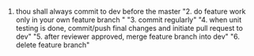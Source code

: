 1. thou shall always commit to dev before the master
"2. do feature work only in your own feature branch " 
"3. commit regularly" 
"4. when unit testing is done, commit/push final changes and initiate pull request to dev" 
"5. after reviewer approved, merge feature branch into dev" 
"6. delete feature branch" 